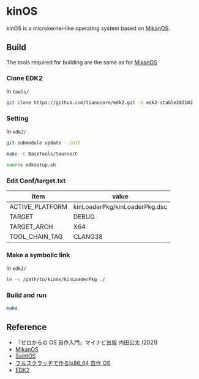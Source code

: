 # kinOS

kinOS is a microkernel-like operating system based on [MikanOS](https://github.com/uchan-nos/mikanos).

## Build

The tools required for building are the same as for [MikanOS](https://github.com/uchan-nos/mikanos)

### Clone EDK2

In `tools/`

```bash
git clone https://github.com/tianocore/edk2.git -b edk2-stable202102
```

### Setting

In `edk2/`

```bash
git submodule update --init
```

```bash
make -C BaseTools/Source/C
```

```bash
source edksetup.sh
```

### Edit Conf/target.txt

| item            | value                         |
| --------------- | ----------------------------- |
| ACTIVE_PLATFORM | kinLoaderPkg/kinLoaderPkg.dsc |
| TARGET          | DEBUG                         |
| TARGET_ARCH     | X64                           |
| TOOL_CHAIN_TAG  | CLANG38                       |

### Make a symbolic link

In `edk2/`

```bash
ln -s /path/to/kinos/kinLoaderPkg ./

```

### Build and run

```bash
make
```

## Reference

- 『ゼロからの OS 自作入門』マイナビ出版 内田公太 (2021)
- [MikanOS](https://github.com/uchan-nos/mikanos)
- [SaintOS](https://github.com/rkarsnk/SaintOS)
- [フルスクラッチで作る!x86_64 自作 OS](http://yuma.ohgami.jp/x86_64-Jisaku-OS/index.html)
- [EDK2](https://github.com/tianocore/edk2)
